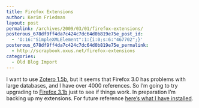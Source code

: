 ```yaml
---
title: Firefox Extensions
author: Kerim Friedman
layout: post
permalink: /archives/2009/03/01/firefox-extensions/
posterous_678df9ff4da7c424c7dc64d0b819e75e_post_id:
  - 'O:16:"SimpleXMLElement":1:{i:0;s:6:"467702";}'
posterous_678df9ff4da7c424c7dc64d0b819e75e_permalink:
  - http://scrapbook.oxus.net/firefox-extensions
categories:
  - Old Blog Import
---
```

I want to use <a href="http://www.zotero.org/" onclick="_gaq.push(['_trackEvent', 'outbound-article', 'http://www.zotero.org/', 'Zotero 1.5b']);" >Zotero 1.5b</a>, but it seems that Firefox 3.0 has problems with large databases, and I have over 4000 references. So I&#8217;m going to try upgrading to <a href="http://www.mozilla.com/en-US/firefox/all-beta.html" onclick="_gaq.push(['_trackEvent', 'outbound-article', 'http://www.mozilla.com/en-US/firefox/all-beta.html', 'Firefox 3.1b']);" >Firefox 3.1b</a> just to see if things work. In preparation I&#8217;m backing up my extensions. For future reference <a href="http://docs.google.com/Doc?id=dfqcv2wx_28dcfx9rfh" onclick="_gaq.push(['_trackEvent', 'outbound-article', 'http://docs.google.com/Doc?id=dfqcv2wx_28dcfx9rfh', 'here&#8217;s what I have installed']);" >here&#8217;s what I have installed</a>.

